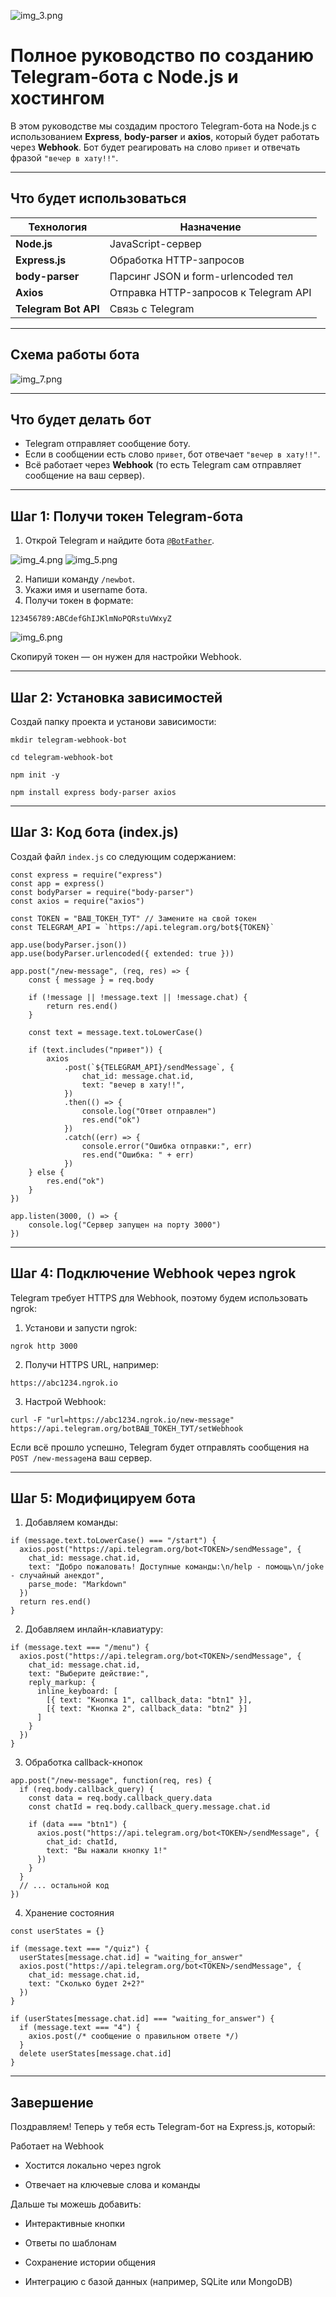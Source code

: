 ![img_3.png](img_3.png)

# Полное руководство по созданию Telegram-бота с Node.js и хостингом

В этом руководстве мы создадим простого Telegram-бота на Node.js с использованием **Express**, **body-parser** и **axios**, который будет работать через **Webhook**. Бот будет реагировать на слово `привет` и отвечать фразой `"вечер в хату!!"`.

---

## Что будет использоваться

| Технология       | Назначение                             |
|------------------|----------------------------------------|
| **Node.js**       | JavaScript-сервер                     |
| **Express.js**    | Обработка HTTP-запросов               |
| **body-parser**   | Парсинг JSON и form-urlencoded тел    |
| **Axios**         | Отправка HTTP-запросов к Telegram API |
| **Telegram Bot API** | Связь с Telegram                     |

---

## Схема работы бота

![img_7.png](img_7.png)

---

## Что будет делать бот

- Telegram отправляет сообщение боту.
- Если в сообщении есть слово `привет`, бот отвечает `"вечер в хату!!"`.
- Всё работает через **Webhook** (то есть Telegram сам отправляет сообщение на ваш сервер).

---

## Шаг 1: Получи токен Telegram-бота

1. Открой Telegram и найдите бота [`@BotFather`](https://t.me/BotFather).

![img_4.png](img_4.png)
![img_5.png](img_5.png)

2. Напиши команду `/newbot`.
3. Укажи имя и username бота.
4. Получи токен в формате:
```
123456789:ABCdefGhIJKlmNoPQRstuVWxyZ
```

![img_6.png](img_6.png)

Скопируй токен — он нужен для настройки Webhook.

---

## Шаг 2: Установка зависимостей

Создай папку проекта и установи зависимости:

```
mkdir telegram-webhook-bot
```
```
cd telegram-webhook-bot
```
```
npm init -y
```
```
npm install express body-parser axios
```

---

## Шаг 3: Код бота (index.js)

Создай файл `index.js` со следующим содержанием:
```
const express = require("express")
const app = express()
const bodyParser = require("body-parser")
const axios = require("axios")

const TOKEN = "ВАШ_ТОКЕН_ТУТ" // Замените на свой токен
const TELEGRAM_API = `https://api.telegram.org/bot${TOKEN}`

app.use(bodyParser.json())
app.use(bodyParser.urlencoded({ extended: true }))

app.post("/new-message", (req, res) => {
	const { message } = req.body

	if (!message || !message.text || !message.chat) {
		return res.end()
	}

	const text = message.text.toLowerCase()

	if (text.includes("привет")) {
		axios
			.post(`${TELEGRAM_API}/sendMessage`, {
				chat_id: message.chat.id,
				text: "вечер в хату!!",
			})
			.then(() => {
				console.log("Ответ отправлен")
				res.end("ok")
			})
			.catch((err) => {
				console.error("Ошибка отправки:", err)
				res.end("Ошибка: " + err)
			})
	} else {
		res.end("ok")
	}
})

app.listen(3000, () => {
	console.log("Сервер запущен на порту 3000")
})
```
---

## Шаг 4: Подключение Webhook через ngrok
Telegram требует HTTPS для Webhook, поэтому будем использовать ngrok:

1. Установи и запусти ngrok:

```
ngrok http 3000
```
2. Получи HTTPS URL, например:

```
https://abc1234.ngrok.io
```
3. Настрой Webhook:
```
curl -F "url=https://abc1234.ngrok.io/new-message" https://api.telegram.org/botВАШ_ТОКЕН_ТУТ/setWebhook
```
Если всё прошло успешно, Telegram будет отправлять сообщения на ```POST /new-message```на ваш сервер.

---

## Шаг 5: Модифицируем бота

1. Добавляем команды:
``` 
if (message.text.toLowerCase() === "/start") {
  axios.post("https://api.telegram.org/bot<TOKEN>/sendMessage", {
    chat_id: message.chat.id,
    text: "Добро пожаловать! Доступные команды:\n/help - помощь\n/joke - случайный анекдот",
    parse_mode: "Markdown"
  })
  return res.end()
}
```
2. Добавляем инлайн-клавиатуру:
```
if (message.text === "/menu") {
  axios.post("https://api.telegram.org/bot<TOKEN>/sendMessage", {
    chat_id: message.chat.id,
    text: "Выберите действие:",
    reply_markup: {
      inline_keyboard: [
        [{ text: "Кнопка 1", callback_data: "btn1" }],
        [{ text: "Кнопка 2", callback_data: "btn2" }]
      ]
    }
  })
}
```
3. Обработка callback-кнопок
```
app.post("/new-message", function(req, res) {
  if (req.body.callback_query) {
    const data = req.body.callback_query.data
    const chatId = req.body.callback_query.message.chat.id
    
    if (data === "btn1") {
      axios.post("https://api.telegram.org/bot<TOKEN>/sendMessage", {
        chat_id: chatId,
        text: "Вы нажали кнопку 1!"
      })
    }
  }
  // ... остальной код
})
```
4. Хранение состояния
```
const userStates = {}

if (message.text === "/quiz") {
  userStates[message.chat.id] = "waiting_for_answer"
  axios.post("https://api.telegram.org/bot<TOKEN>/sendMessage", {
    chat_id: message.chat.id,
    text: "Сколько будет 2+2?"
  })
}

if (userStates[message.chat.id] === "waiting_for_answer") {
  if (message.text === "4") {
    axios.post(/* сообщение о правильном ответе */)
  }
  delete userStates[message.chat.id]
}
```

---

## Завершение

Поздравляем! Теперь у тебя есть Telegram-бот на Express.js, который:

Работает на Webhook

- Хостится локально через ngrok

- Отвечает на ключевые слова и команды

Дальше ты можешь добавить:

- Интерактивные кнопки

- Ответы по шаблонам

- Сохранение истории общения

- Интеграцию с базой данных (например, SQLite или MongoDB)